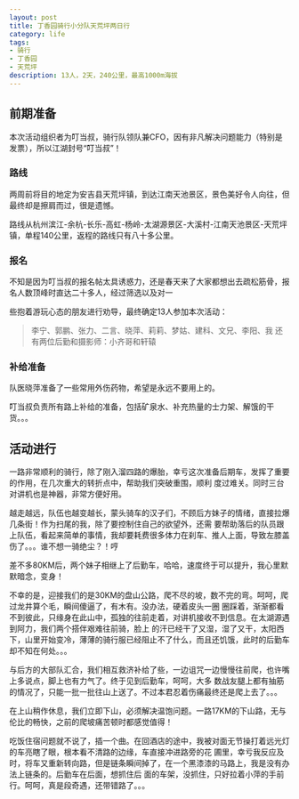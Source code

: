 ```yaml
---
layout: post
title: 丁香园骑行小分队天荒坪两日行
category: life
tags:
- 骑行 
- 丁香园 
- 天荒坪
description: 13人，2天，240公里，最高1000m海拔
---
```


## 前期准备

本次活动组织者为叮当叔，骑行队领队兼CFO，因有非凡解决问题能力（特别是发票），所以江湖封号“叮当叔”！

### 路线

两周前将目的地定为安吉县天荒坪镇，到达江南天池景区，景色美好令人向往，但最终却是擦肩而过，很是遗憾。

路线从杭州滨江-余杭-长乐-高虹-杨岭-太湖源景区-大溪村-江南天池景区-天荒坪镇，单程140公里，返程的路线只有八十多公里。

### 报名

不知是因为叮当叔的报名帖太具诱惑力，还是春天来了大家都想出去疏松筋骨，报名人数顶峰时直达二十多人，经过筛选以及对一

些抱着游玩心态的朋友进行劝导，最终确定13人参加本次活动：
> 李宁、郭鹏、张力、二言、晓萍、莉莉、梦姑、建科、文兄、李阳、我 
> 还有两位后勤和摄影师：小齐哥和轩辕

### 补给准备

队医晓萍准备了一些常用外伤药物，希望是永远不要用上的。

叮当叔负责所有路上补给的准备，包括矿泉水、补充热量的士力架、解饿的干货。。。

## 活动进行

一路非常顺利的骑行，除了刚入溜四路的爆胎，幸亏这次准备后期车，发挥了重要的作用，在几次重大的转折点中，帮助我们突破重围，顺利
度过难关。同时三台对讲机也是神器，非常方便好用。

越走越远，队伍也越变越长，蒙头骑车的汉子们，不顾后方妹子的情绪，直接拉爆几条街！作为扫尾的我，除了要控制住自己的欲望外，还需
要帮助落后的队员跟上队伍，看起来简单的事情，我却要耗费很多体力在刹车、推人上面，导致左膝盖伤了。。。谁不想一骑绝尘？！哼

差不多80KM后，两个妹子相继上了后勤车，哈哈，速度终于可以提升，我心里默默暗念，变身！

不幸的是，迎接我们的是30KM的盘山公路，爬不尽的坡，数不完的弯。呵呵，爬过龙井算个毛，瞬间傻逼了，有木有。没办法，硬着皮头一圈
圈踩着，渐渐都看不到彼此，只缘身在此山中，孤独的往前走着，对讲机接收不到信息。在太湖源遇到阿力，我们两个搭伴艰难往前骑，脸上
的汗已经干了又湿，湿了又干，太阳西下，山里开始变冷，薄薄的骑行服已经阻止不了什么，而且还饥饿，此时的后勤车却不知在何处。。。

与后方的大部队汇合，我们相互救济补给了些，一边诅咒一边慢慢往前爬，也许嘴上多说点，脚上也有力气了。终于见到后勤车，呵呵，大多
数战友腿上都有抽筋的情况了，只能一批一批往山上送了。不过本君忍着伤痛最终还是爬上去了。。。

在上山稍作休息，我们立即下山，必须解决温饱问题。一路17KM的下山路，无与伦比的畅快，之前的爬坡痛苦顿时都感觉值得！


吃饭住宿问题就不说了，插一个曲。在回酒店的途中，我被对面无节操打着远光灯的车亮瞎了眼，根本看不清路的边缘，车直接冲进路旁的花
圃里，幸亏我反应及时，将车又重新转向路，但是链条瞬间掉了，在一个黑漆漆的马路上，我是没有办法上链条的。后勤车在后面，想抓住后
面的车架，没抓住，只好拉着小萍的手前行。呵呵，真是段奇遇，还带错路了。。。


